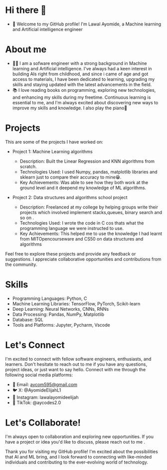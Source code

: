 # Hi there 👋
- 👋 Welcome to my GitHub profile! I'm Lawal Ayomide, a Machine learning and Artificial intelligence engineer 
# About me
- 👨‍💻 I am a sofware engineer with a strong background in Machine learning and Artificial intelligence. I've always had a keen interest in building AIs right from childhood, and since i came of age and got access to materials, I have been dedicated to learning, upgrading my skills and staying updated with the latest advancements in the field.
- 📚 I love reading books on programming, exploring new technologies, and enhancing my skills during my freetime. Continuous learning is essential to me, and I'm always excited about discovering new ways to improve my skills and knowledge. I also play the piano🎹
# Projects
This are some of the projects I have worked on:
- Project 1: Machine Learning algorithms
    - Description: Built the Linear Regression and KNN algorithms from scratch. 
    - Technologies Used: I used Numpy, pandas, matplotlib libraries and sklearn just to compare their accuracy to mine😁.
    - Key Achievements: Was able to see how they both work at the ground level and it deepend my knowledge of ML algorithms.

 

- Project 2: Data structures and algorithms school project
    - Description: Freelanced at my college by helping groups write their projects which involved implement stacks,queues, binary search and so on . 
    - Technologies Used: I wrote the code in C cos thats what the programming language we were instructed to use.
    - Key Achievements: This helped me to use the knowledge I had learnt from MITOpencourseware and CS50 on data structures and algorithms


Feel free to explore these projects and provide any feedback or suggestions. I appreciate collaborative opportunities and contributions from the community.

# Skills
- Programming Languages: Python, C
- Machine Learning Libraries: TensorFlow, PyTorch, Scikit-learn
- Deep Learning: Neural Networks, CNNs, RNNs
- Data Processing: Pandas, NumPy, Matplotlib
- Database: SQL
- Tools and Platforms: Jupyter, Pycharm, Vscode

# Let's Connect
I'm excited to connect with fellow software engineers, enthusiasts, and learners. Don't hesitate to reach out to me if you have any questions, project ideas, or just want to say hello. 
Connect with me through the following social media platforms:
- 📧 Email: aycom595@gmail.com
- 🐦 X: @AyomideElijahL1
- 📸 Instagram: lawalayomideelijah
- 🎵 TikTok: @aycodes2.0

# Let's Collaborate!
I'm always open to collaboration and exploring new opportunities. If you have a project or idea you'd like to discuss, please reach out to me .

Thank you for visiting my GitHub profile! I'm excited about the possibilities that AI and ML bring, and I look forward to connecting with like-minded individuals and contributing to the ever-evolving world of technology.










<!---
Aycodez/Aycodez is a ✨ special ✨ repository because its `README.md` (this file) appears on your GitHub profile.
You can click the Preview link to take a look at your changes.
--->
